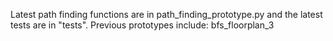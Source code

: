 Latest path finding functions are in path_finding_prototype.py and the latest tests are in "tests".
Previous prototypes include:
bfs_floorplan_3
